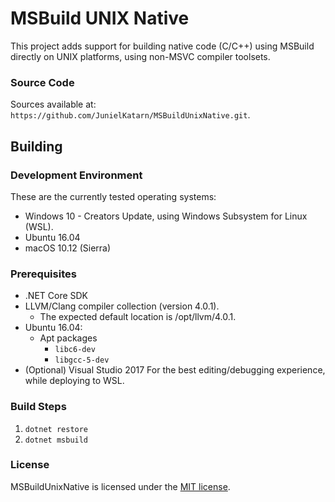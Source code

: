# MSBuild UNIX Native

This project adds support for building native code (C/C++) using MSBuild directly on UNIX platforms, using non-MSVC compiler toolsets.

### Source Code

Sources available at: `https://github.com/JunielKatarn/MSBuildUnixNative.git`.

## Building

### Development Environment

These are the currently tested operating systems:
* Windows 10 - Creators Update, using Windows Subsystem for Linux (WSL).
* Ubuntu 16.04
* macOS 10.12 (Sierra)

### Prerequisites
* .NET Core SDK
* LLVM/Clang compiler collection (version 4.0.1).
  * The expected default location is /opt/llvm/4.0.1.
* Ubuntu 16.04:
  * Apt packages
    * `libc6-dev`
    * `libgcc-5-dev`
* (Optional) Visual Studio 2017
  For the best editing/debugging experience, while deploying to WSL.

### Build Steps
1. `dotnet restore`
2. `dotnet msbuild`

### License

MSBuildUnixNative is licensed under the [MIT license](LICENSE).